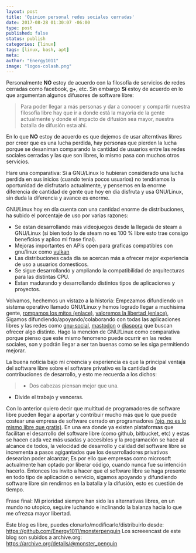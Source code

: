 ```yaml
---
layout: post
title: 'Opinion personal redes sociales cerradas'
date: 2017-08-28 01:30:07 -06:00
type: post
published: false 
status: publish
categories: [linux]
tags: [linux, bash, apt]
meta:
author: "Energy1011"
image: "logos-colash.png"
---
```


Personalmente **NO** estoy de acuerdo con la filosofía de servicios de redes cerradas como facebook, g+, etc. Sin embargo **Sí** estoy de acuerdo en lo que argumentan algunos difusores de software libre: 

> Para poder llegar a más personas y dar a conocer y compartir nuestra filosofía libre hay que ir a donde está la mayoria de la gente actualmente y donde el impacto de difusión sea mayor, nuestra batalla de difusión esta ahí.

En lo que **NO** estoy de acuerdo es que dejemos de usar alterntivas libres por creer que es una lucha perdida, hay personas que pierden la lucha porque se desaniman comparando la cantidad de usuarios entre las redes sociales cerradas y las que son libres, lo mismo pasa con muchos otros servicios.

Hare una comparativa: Si a GNU/Linux lo hubieran considerado una lucha perdida en sus inicios (cuando tenia pocos usuarios) no tendriamos la oportunidad de disfrutarlo actualmente, y pensemos en la enorme diferencia de cantidad de gente que hoy en día disfruta y usa GNU/Linux, sin duda la diferencia y avance es enorme.

GNU/Linux hoy en día cuenta con una cantidad enorme de distribuciones, ha subido el porcentaje de uso por varias razones:
- Se estan desarrollando más videojuegos desde la llegada de steam a GNU/Linux (si bien todo lo de steam no es 100 % libre esto trae consigo beneficios y aplico mi frase final).
- Mejoras importantes en APIs open para graficas compatibles con gnu/linux como [vulkan](https://es.wikipedia.org/wiki/Vulkan)
- Las distribuciones cada día se acercan más a ofrecer mejor experiencia de uso a usuarios domesticos.
- Se sigue desarrollando y ampliando la compatibilidad de arquitecturas para las distintas CPU.
- Estan madurando y desarrollando distintos tipos de aplicaciones y proyectos.

Volvamos, hechemos un vistazo a la historia: Empezamos difundiendo un sistema operativo llamado GNU/Linux y hemos logrado llegar a muchisima gente, [rompamos los mitos (enlace)](https://energy1011.github.io/monsterpenguin/post/2017/06/07/mitos-de-gnulinux-y-el-software-libre.html), [valoremos la libertad (enlace)](https://energy1011.github.io/monsterpenguin/post/2016/12/29/gnulinux-y-la-libertad.html), Sigamos difundiendo/apoyando/colaborando con todas las aplicaciones libres y las redes como [gnu-social](https://gnu.io/social/try/), [mastodon](https://mastodon.social/about) o [diaspora](https://www.joindiaspora.com/) que buscan ofrecer algo distinto. Hago la mención de GNU/Linux como comparativa porque pienso que este mismo fenomeno puede ocurrir en las redes sociales, son y podrán llegar a ser tan buenas como se les siga permitiendo mejorar.

La buena noticia bajo mi creencia y experiencia es que la principal ventaja del software libre sobre el software privativo es la cantidad de contribuciones de desarrollo, y esto me recuerda a los dichos: 
> - Dos cabezas piensan mejor que una. 
- Divide el trabajo y venceras.

Con lo anterior quiero decir que multitud de programadores de software libre pueden llegar a aportar y contribuir mucho más que lo que puede costear una empresa de software cerrado en programadores [(ojo, no es lo mismo libre que gratis)](https://blog.desdelinux.net/cual-es-la-diferencia-entre-el-software-libre-y-el-software-gratuito/). En una era donde ya existen plataformas que facilitan el desarrollo del software libre (como github, bitbucket, etc) y estas se hacen cada vez más usadas y accesibles y la programación se hace al alcance de todos, la velocidad de desarrollo y calidad del software libre se incrementa a pasos agigantados que los desarrolladores privativos desearían poder alcanzar; Es por ello que empresas como microsoft actualmente han optado por liberar código, cuando nunca fue su intención hacerlo. Entonces los invito a hacer que el software libre se haga presente en todo tipo de aplicación o servicio, sigamos apoyando y difundiendo software libre sin rendirnos en la batalla y la difusión, esto es cuestión de tiempo.

Frase final: Mi prioridad siempre han sido las alternativas libres, en un mundo no utopico, seguire luchando e inclinando la balanza hacia lo que me ofrezca mayor libertad.

Este blog es libre, puedes clonarlo/modificarlo/distribuirlo desde: <https://github.com/Energy1011/monsterpenguin>
Los screeencast de este blog son subidos a archive.org: https://archive.org/details/@monster_penguin
